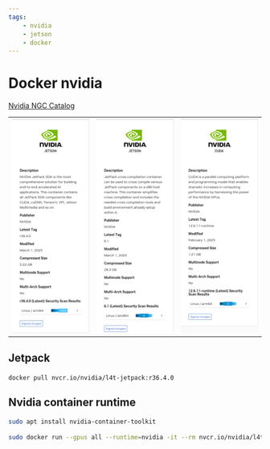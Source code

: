 ```yaml
---
tags:
    - nvidia
    - jetson
    - docker
---
```


# Docker nvidia

[Nvidia NGC Catalog](https://catalog.ngc.nvidia.com/containers)

|   |   |   |
|---|---|---|
| [![alt text](images/jetpack.png)](https://catalog.ngc.nvidia.com/orgs/nvidia/containers/l4t-jetpack)  | [![alt text](images/cross.png)](https://catalog.ngc.nvidia.com/orgs/nvidia/containers/jetpack-linux-aarch64-crosscompile-x86)  | [![alt text](images/l4t_cuda.png)]()  |


## Jetpack

```
docker pull nvcr.io/nvidia/l4t-jetpack:r36.4.0
```
## Nvidia container runtime

```bash
sudo apt install nvidia-container-toolkit
```

```bash title="usage"
sudo docker run --gpus all --runtime=nvidia -it --rm nvcr.io/nvidia/l4t-jetpack:r36.4.0 nvidia-smi
```

                                                                            